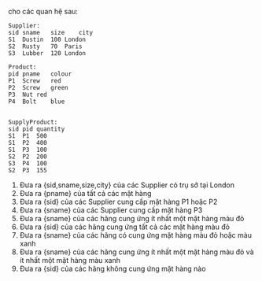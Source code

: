cho các quan hệ sau:

    Supplier:
    sid	sname	size	city
    S1	Dustin	100	London
    S2	Rusty	70	Paris
    S3	Lubber	120	London
    
    Product:
    pid	pname	colour
    P1	Screw	red
    P2	Screw	green
    P3	Nut	red
    P4	Bolt	blue
    
    
    SupplyProduct:
    sid	pid	quantity
    S1	P1	500
    S1	P2	400
    S1	P3	100
    S2	P2	200
    S3	P4	100
    S2	P3	155

1) Đưa ra {sid,sname,size,city} của các Supplier có trụ sở tại London
2) Đưa ra {pname} của tất cả các mặt hàng
3) Đưa ra {sid} của các Supplier cung cấp mặt hàng P1 hoặc P2
4) Đưa ra {sname} của các Supplier cung cấp mặt hàng P3
5) Đưa ra {sname} của các hãng cung ứng ít nhất một mặt hàng màu đỏ
6) Đưa ra {sid} của các hãng cung ứng tất cả các mặt hàng màu đỏ
7) Đưa ra {sname} của các hãng có cung ứng mặt hàng màu đỏ hoặc màu xanh
8) Đưa ra {sname} của các hãng cung ứng ít nhất một mặt hàng màu đỏ và ít nhất một mặt hàng màu xanh
9) Đưa ra {sid} của các hãng không cung ứng mặt hàng nào
